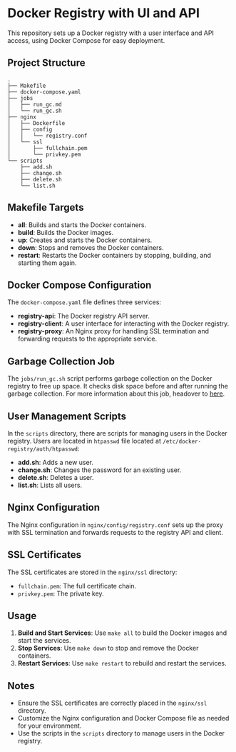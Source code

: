 # Docker Registry with UI and API

This repository sets up a Docker registry with a user interface and API access, using Docker Compose for easy deployment.

## Project Structure

```plaintext
.
├── Makefile
├── docker-compose.yaml
├── jobs
│   ├── run_gc.md
│   └── run_gc.sh
├── nginx
│   ├── Dockerfile
│   ├── config
│   │   └── registry.conf
│   └── ssl
│       ├── fullchain.pem
│       └── privkey.pem
└── scripts
    ├── add.sh
    ├── change.sh
    ├── delete.sh
    └── list.sh
```

## Makefile Targets

- **all**: Builds and starts the Docker containers.
- **build**: Builds the Docker images.
- **up**: Creates and starts the Docker containers.
- **down**: Stops and removes the Docker containers.
- **restart**: Restarts the Docker containers by stopping, building, and starting them again.

## Docker Compose Configuration

The `docker-compose.yaml` file defines three services:

- **registry-api**: The Docker registry API server.
- **registry-client**: A user interface for interacting with the Docker registry.
- **registry-proxy**: An Nginx proxy for handling SSL termination and forwarding requests to the appropriate service.

## Garbage Collection Job

The `jobs/run_gc.sh` script performs garbage collection on the Docker registry to free up space. It checks disk space before and after running the garbage collection. For more information about this job, headover to [here](jobs/run_gc.md).

## User Management Scripts

In the `scripts` directory, there are scripts for managing users in the Docker registry. Users are located in `htpasswd` file located at `/etc/docker-registry/auth/htpasswd`:

- **add.sh**: Adds a new user.
- **change.sh**: Changes the password for an existing user.
- **delete.sh**: Deletes a user.
- **list.sh**: Lists all users.

## Nginx Configuration

The Nginx configuration in `nginx/config/registry.conf` sets up the proxy with SSL termination and forwards requests to the registry API and client.

## SSL Certificates

The SSL certificates are stored in the `nginx/ssl` directory:

- `fullchain.pem`: The full certificate chain.
- `privkey.pem`: The private key.

## Usage

1. **Build and Start Services**: Use `make all` to build the Docker images and start the services.
2. **Stop Services**: Use `make down` to stop and remove the Docker containers.
3. **Restart Services**: Use `make restart` to rebuild and restart the services.

## Notes

- Ensure the SSL certificates are correctly placed in the `nginx/ssl` directory.
- Customize the Nginx configuration and Docker Compose file as needed for your environment.
- Use the scripts in the `scripts` directory to manage users in the Docker registry.